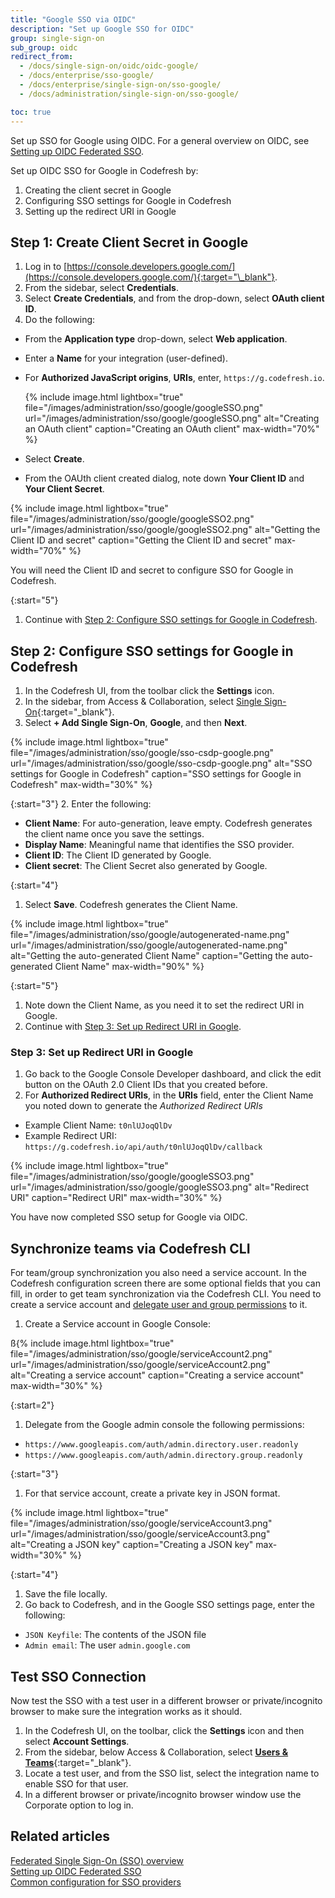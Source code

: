 ```yaml
---
title: "Google SSO via OIDC"
description: "Set up Google SSO for OIDC"
group: single-sign-on
sub_group: oidc
redirect_from:
  - /docs/single-sign-on/oidc/oidc-google/
  - /docs/enterprise/sso-google/
  - /docs/enterprise/single-sign-on/sso-google/
  - /docs/administration/single-sign-on/sso-google/

toc: true
---
```


Set up SSO for Google using OIDC.
For a general overview on OIDC, see [Setting up OIDC Federated SSO]({{site.baseurl}}/docs/single-sign-on/oidc).

Set up OIDC SSO for Google in Codefresh by:
1. Creating the client secret in Google
1. Configuring SSO settings for Google in Codefresh
1. Setting up the redirect URI in Google


## Step 1: Create Client Secret in Google

1. Log in to [https://console.developers.google.com/](https://console.developers.google.com/){:target="\_blank"}.
1. From the sidebar, select **Credentials**.
1. Select **Create Credentials**, and from the drop-down, select **OAuth client ID**.
1. Do the following:
  * From the **Application type** drop-down, select **Web application**. 
  * Enter a **Name** for your integration (user-defined).  
  * For **Authorized JavaScript origins**, **URIs**, enter, `https://g.codefresh.io`.   
    
    {% include image.html 
       lightbox="true" 
       file="/images/administration/sso/google/googleSSO.png" 
       url="/images/administration/sso/google/googleSSO.png"
       alt="Creating an OAuth client"
       caption="Creating an OAuth client"
       max-width="70%"
       %}
    
  * Select **Create**. 
  * From the OAUth client created dialog, note down **Your Client ID** and **Your Client Secret**. 

   {% include image.html 
       lightbox="true" 
       file="/images/administration/sso/google/googleSSO2.png" 
       url="/images/administration/sso/google/googleSSO2.png"
       alt="Getting the Client ID and secret"
       caption="Getting the Client ID and secret"
       max-width="70%"
       %}

  You will need the Client ID and secret to configure SSO for Google in Codefresh.

{:start="5"}
1. Continue with [Step 2: Configure SSO settings for Google in Codefresh](#step-2-configure-sso-settings-for-google-in-codefresh).

## Step 2: Configure SSO settings for Google in Codefresh

1. In the Codefresh UI, from the toolbar click the **Settings** icon.
1. In the sidebar, from Access & Collaboration, select [Single Sign-On](https://g.codefresh.io/2.0/account-settings/single-sign-on){:target="\_blank"}.
1. Select **+ Add Single Sign-On**, **Google**, and then **Next**.


 {% include image.html 
 lightbox="true" 
 file="/images/administration/sso/google/sso-csdp-google.png" 
  url="/images/administration/sso/google/sso-csdp-google.png"
  alt="SSO settings for Google in Codefresh"
  caption="SSO settings for Google in Codefresh"
  max-width="30%"
  %}

{:start="3"}
2. Enter the following: 
  * **Client Name**: For auto-generation, leave empty. Codefresh generates the client name once you save the settings.  
  * **Display Name**: Meaningful name that identifies the SSO provider.
  * **Client ID**: The Client ID generated by Google.  
  * **Client secret**: The Client Secret also generated by Google. 
    
{:start="4"}
1. Select **Save**. Codefresh generates the Client Name. 

  {% include image.html 
  lightbox="true" 
  file="/images/administration/sso/google/autogenerated-name.png" 
  url="/images/administration/sso/google/autogenerated-name.png"
  alt="Getting the auto-generated Client Name"
  caption="Getting the auto-generated Client Name"
  max-width="90%"
  %}

{:start="5"}
1. Note down the Client Name, as you need it to set the redirect URI in Google.
1. Continue with [Step 3: Set up Redirect URI in Google](#step-3-set-up-redirect-uri-in-google).

### Step 3: Set up Redirect URI in Google
1. Go back to the Google Console Developer dashboard, and click the edit button on the OAuth 2.0 Client IDs that you created before.
1. For **Authorized Redirect URIs**, in the **URIs** field, enter the Client Name you noted down to generate the *Authorized Redirect URIs*
  * Example Client Name: `t0nlUJoqQlDv`
  * Example Redirect URI: `https://g.codefresh.io/api/auth/t0nlUJoqQlDv/callback`
  
   {% include image.html 
  lightbox="true" 
  file="/images/administration/sso/google/googleSSO3.png" 
  url="/images/administration/sso/google/googleSSO3.png"
  alt="Redirect URI"
  caption="Redirect URI"
  max-width="30%"
  %}

You have now completed SSO setup for Google via OIDC.

## Synchronize teams via Codefresh CLI

For team/group synchronization you also need a service account. 
In the Codefresh configuration screen there are some optional fields that you can fill, in order to 
get team synchronization via the Codefresh CLI. You need to create a service account and [delegate user and group permissions](https://developers.google.com/admin-sdk/directory/v1/guides/delegation) to it.

1. Create a Service account in Google Console:

 ß{% include image.html 
  lightbox="true" 
  file="/images/administration/sso/google/serviceAccount2.png" 
  url="/images/administration/sso/google/serviceAccount2.png"
  alt="Creating a service account"
  caption="Creating a service account"
  max-width="30%"
  %}

{:start=2"}
1. Delegate from the Google admin console the following permissions:
  * `https://www.googleapis.com/auth/admin.directory.user.readonly`
  * `https://www.googleapis.com/auth/admin.directory.group.readonly`

{:start="3"}
1. For that service account, create a private key in JSON format.
    
  {% include image.html 
     lightbox="true" 
     file="/images/administration/sso/google/serviceAccount3.png" 
     url="/images/administration/sso/google/serviceAccount3.png"
     alt="Creating a JSON key"
     caption="Creating a JSON key"
    max-width="30%"
  %}

{:start="4"}
1. Save the file locally.  
1. Go back to Codefresh, and in the Google SSO settings page, enter the following:
  * `JSON Keyfile`: The contents of the JSON file
  * `Admin email`: The user `admin.google.com`

## Test SSO Connection

Now test the SSO with a test user in a different browser or private/incognito browser to make sure the integration works as it should.

1. In the Codefresh UI, on the toolbar, click the **Settings** icon and then select **Account Settings**.
1. From the sidebar, below Access & Collaboration, select [**Users & Teams**](https://g.codefresh.io/2.0/account-settings/single-sign-on){:target="\_blank"}.   
1. Locate a test user, and from the SSO list, select the integration name to enable SSO for that user.
1. In a different browser or private/incognito browser window use the Corporate option to log in.

## Related articles
[Federated Single Sign-On (SSO) overview]({{site.baseurl}}/docs/single-sign-on/)  
[Setting up OIDC Federated SSO]({{site.baseurl}}/docs/single-sign-on/oidc)  
[Common configuration for SSO providers]({{site.baseurl}}/docs/single-sign-on/team-sync)  